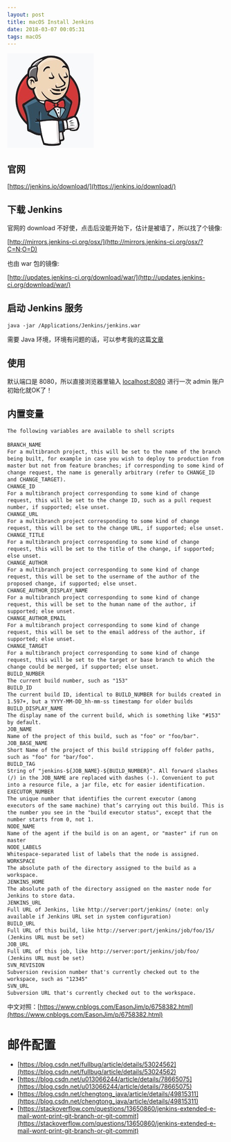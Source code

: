 ```yaml
---
layout: post
title: macOS Install Jenkins
date: 2018-03-07 00:05:31
tags: macOS
---
```



![](/images/201803/7.jpeg)

## 官网

[https://jenkins.io/download/](https://jenkins.io/download/)

## 下载 Jenkins

官网的 download 不好使，点击后没能开始下，估计是被墙了，所以找了个镜像:

[http://mirrors.jenkins-ci.org/osx/](http://mirrors.jenkins-ci.org/osx/?C=N;O=D)

也由 war 包的镜像:

[http://updates.jenkins-ci.org/download/war/](http://updates.jenkins-ci.org/download/war/)

## 启动 Jenkins 服务

```
java -jar /Applications/Jenkins/jenkins.war
```

需要 Java 环境，环境有问题的话，可以参考我的这篇[文章](/2018/03/06/Macos-JavaRuntime.html)

## 使用

默认端口是 8080，所以直接浏览器里输入 [localhost:8080](localhost:8080) 进行一次 admin 账户初始化就OK了！

## 内置变量

```
The following variables are available to shell scripts

BRANCH_NAME
For a multibranch project, this will be set to the name of the branch being built, for example in case you wish to deploy to production from master but not from feature branches; if corresponding to some kind of change request, the name is generally arbitrary (refer to CHANGE_ID and CHANGE_TARGET).
CHANGE_ID
For a multibranch project corresponding to some kind of change request, this will be set to the change ID, such as a pull request number, if supported; else unset.
CHANGE_URL
For a multibranch project corresponding to some kind of change request, this will be set to the change URL, if supported; else unset.
CHANGE_TITLE
For a multibranch project corresponding to some kind of change request, this will be set to the title of the change, if supported; else unset.
CHANGE_AUTHOR
For a multibranch project corresponding to some kind of change request, this will be set to the username of the author of the proposed change, if supported; else unset.
CHANGE_AUTHOR_DISPLAY_NAME
For a multibranch project corresponding to some kind of change request, this will be set to the human name of the author, if supported; else unset.
CHANGE_AUTHOR_EMAIL
For a multibranch project corresponding to some kind of change request, this will be set to the email address of the author, if supported; else unset.
CHANGE_TARGET
For a multibranch project corresponding to some kind of change request, this will be set to the target or base branch to which the change could be merged, if supported; else unset.
BUILD_NUMBER
The current build number, such as "153"
BUILD_ID
The current build ID, identical to BUILD_NUMBER for builds created in 1.597+, but a YYYY-MM-DD_hh-mm-ss timestamp for older builds
BUILD_DISPLAY_NAME
The display name of the current build, which is something like "#153" by default.
JOB_NAME
Name of the project of this build, such as "foo" or "foo/bar".
JOB_BASE_NAME
Short Name of the project of this build stripping off folder paths, such as "foo" for "bar/foo".
BUILD_TAG
String of "jenkins-${JOB_NAME}-${BUILD_NUMBER}". All forward slashes (/) in the JOB_NAME are replaced with dashes (-). Convenient to put into a resource file, a jar file, etc for easier identification.
EXECUTOR_NUMBER
The unique number that identifies the current executor (among executors of the same machine) that’s carrying out this build. This is the number you see in the "build executor status", except that the number starts from 0, not 1.
NODE_NAME
Name of the agent if the build is on an agent, or "master" if run on master
NODE_LABELS
Whitespace-separated list of labels that the node is assigned.
WORKSPACE
The absolute path of the directory assigned to the build as a workspace.
JENKINS_HOME
The absolute path of the directory assigned on the master node for Jenkins to store data.
JENKINS_URL
Full URL of Jenkins, like http://server:port/jenkins/ (note: only available if Jenkins URL set in system configuration)
BUILD_URL
Full URL of this build, like http://server:port/jenkins/job/foo/15/ (Jenkins URL must be set)
JOB_URL
Full URL of this job, like http://server:port/jenkins/job/foo/ (Jenkins URL must be set)
SVN_REVISION
Subversion revision number that's currently checked out to the workspace, such as "12345"
SVN_URL
Subversion URL that's currently checked out to the workspace.
```

中文对照：[https://www.cnblogs.com/EasonJim/p/6758382.html](https://www.cnblogs.com/EasonJim/p/6758382.html)

# 邮件配置

- [https://blog.csdn.net/fullbug/article/details/53024562](https://blog.csdn.net/fullbug/article/details/53024562)
- [https://blog.csdn.net/u013066244/article/details/78665075](https://blog.csdn.net/u013066244/article/details/78665075)
- [https://blog.csdn.net/chengtong_java/article/details/49815311](https://blog.csdn.net/chengtong_java/article/details/49815311)
- [https://stackoverflow.com/questions/13650860/jenkins-extended-e-mail-wont-print-git-branch-or-git-commit](https://stackoverflow.com/questions/13650860/jenkins-extended-e-mail-wont-print-git-branch-or-git-commit)